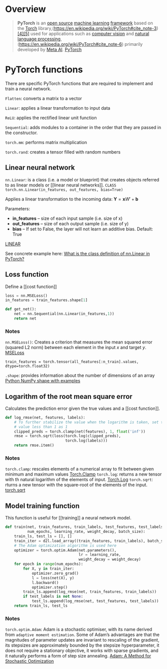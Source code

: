 # Overview
> **PyTorch** is an [open source](https://en.wikipedia.org/wiki/Open_source "Open source") [machine learning](https://en.wikipedia.org/wiki/Machine_learning "Machine learning") [framework](https://en.wikipedia.org/wiki/Software_framework "Software framework") based on the [Torch](https://en.wikipedia.org/wiki/Torch_(machine_learning) "Torch (machine learning)") library,(https://en.wikipedia.org/wiki/PyTorch#cite_note-3)[[4]](https://en.wikipedia.org/wiki/PyTorch#cite_note-4)[[5]](https://en.wikipedia.org/wiki/PyTorch#cite_note-5) used for applications such as [computer vision](https://en.wikipedia.org/wiki/Computer_vision "Computer vision") and [natural language processing](https://en.wikipedia.org/wiki/Natural_language_processing "Natural language processing"),(https://en.wikipedia.org/wiki/PyTorch#cite_note-6) primarily developed by [Meta AI](https://en.wikipedia.org/wiki/Meta_AI "Meta AI").
>[PyTorch](https://en.wikipedia.org/wiki/PyTorch)

# PyTorch functions
There are specific PyTorch functions that are required to implement and train a neural network.

`Flatten`: converts a matrix to a vector

`Linear`: applies a linear transformation to input data

`ReLU`: applies the rectified linear unit function

`Sequential`: adds modules to a container in the order that they are passed in the constructor.

`torch.mm`: performs matrix multiplication

`torch.rand`: creates a tensor filled with random numbers

## Linear neural network
`nn.Linear`: is a class (i.e. a model or blueprint) that creates objects referred to as linear models or [[linear neural networks]]. `CLASS torch.nn.Linear(in_features, out_features, bias=True)`

Applies a linear transformation to the incoming data: $\boldsymbol{Y} = \boldsymbol{x}W' + \boldsymbol{b}$ 

Parameters:

-   **in_features** – size of each input sample (i.e. size of x)
-   **out_features** – size of each output sample (i.e. size of y)
-   **bias** – If set to False, the layer will not learn an additive bias. Default: True

[LINEAR](https://pytorch.org/docs/stable/generated/torch.nn.Linear.html?highlight=nn%20linear#torch.nn.Linear)

See concrete example here: [What is the class definition of nn.Linear in PyTorch?](https://stackoverflow.com/questions/54916135/what-is-the-class-definition-of-nn-linear-in-pytorch)

## Loss function
Define a [[cost function]]
```python
loss = nn.MSELoss()
in_features = train_features.shape[1]

def get_net():
    net = nn.Sequential(nn.Linear(in_features,1))
    return net
```

### Notes
`nn.MSELoss()`: Creates a criterion that measures the mean squared error (squared L2 norm) between each element in the input *x* and target *y*. [MSELoss](https://pytorch.org/docs/stable/generated/torch.nn.MSELoss.html)

`train_features = torch.tensor(all_features[:n_train].values, dtype=torch.float32)` 

`.shape`: provides information about the number of dimensions of an array [Python NumPy shape with examples](https://pythonguides.com/python-numpy-shape/) 

## Logarithm of the root mean square error
Calculates the prediction error given the true values and a [[cost function]].
```python
def log_rmse(net, features, labels):
    # To further stabilize the value when the logarithm is taken, set the
    # value less than 1 as 1
    clipped_preds = torch.clamp(net(features), 1, float('inf'))
    rmse = torch.sqrt(loss(torch.log(clipped_preds),
                           torch.log(labels)))
    return rmse.item()
```

### Notes
`torch.clamp`: rescales elements of a numerical array to fit between given minimum and maximum values [Torch.Clamp](https://pytorch.org/docs/stable/generated/torch.clamp.html#torch.clamp)
`torch.log`: returns a new tensor with th natural logarithm of the elements of input. [Torch.Log](https://pytorch.org/docs/stable/generated/torch.log.html) 
`torch.sqrt`: rturns a new tensor with the square-root of the elements of the input. [torch.sqrt](https://pytorch.org/docs/stable/generated/torch.sqrt.html)  

## Model training function
This function is useful for [[training]] a neural network model.
```python
def train(net, train_features, train_labels, test_features, test_labels,
          num_epochs, learning_rate, weight_decay, batch_size):
    train_ls, test_ls = [], []
    train_iter = d2l.load_array((train_features, train_labels), batch_size)
    # The Adam optimization algorithm is used here
    optimizer = torch.optim.Adam(net.parameters(),
                                 lr = learning_rate,
                                 weight_decay = weight_decay)
    for epoch in range(num_epochs):
        for X, y in train_iter:
            optimizer.zero_grad()
            l = loss(net(X), y)
            l.backward()
            optimizer.step()
        train_ls.append(log_rmse(net, train_features, train_labels))
        if test_labels is not None:
            test_ls.append(log_rmse(net, test_features, test_labels))
    return train_ls, test_ls
```

### Notes
`torch.optim.Adam`: Adam is a stochastic optimiser, with its name derived from `adaptive moment estimation`. Some of Adam’s advantages are that the magnitudes of parameter updates are invariant to rescaling of the gradient, its stepsizes are approximately bounded by the stepsize hyperparameter, it does not require a stationary objective, it works with sparse gradients, and it naturally performs a form of step size annealing. [Adam: A Method for Stochastic Optimization](https://arxiv.org/pdf/1412.6980.pdf) 
